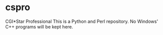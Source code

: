 # cspro
CGI*Star Professional
This is a Python and Perl repository. No Windows' C++ programs will be kept here.
